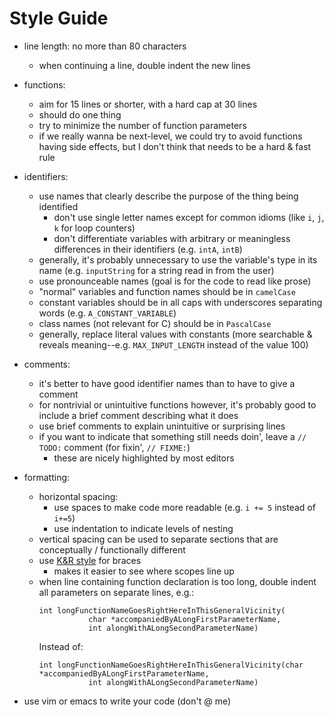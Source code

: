 # Style Guide
* line length: no more than 80 characters
    * when continuing a line, double indent the new lines
* functions: 
    * aim for 15 lines or shorter, with a hard cap at 30 lines
    * should do one thing
    * try to minimize the number of function parameters
    * if we really wanna be next-level, we could try to avoid functions having
      side effects, but I don't think that needs to be a hard & fast rule
* identifiers: 
    * use names that clearly describe the purpose of the thing being identified
        * don't use single letter names except for common idioms (like `i`, `j`,
          `k` for loop counters)
        * don't differentiate variables with arbitrary or meaningless
          differences in their identifiers (e.g. `intA`, `intB`)
    * generally, it's probably unnecessary to use the variable's type in its
      name (e.g. `inputString` for a string read in from the user)
    * use pronounceable names (goal is for the code to read like prose)
    * "normal" variables and function names should be in `camelCase`
    * constant variables should be in all caps with underscores separating words
      (e.g. `A_CONSTANT_VARIABLE`)
    * class names (not relevant for C) should be in `PascalCase`
    * generally, replace literal values with constants (more searchable &
      reveals meaning--e.g. `MAX_INPUT_LENGTH` instead of the value 100)
* comments:
    * it's better to have good identifier names than to have to give a comment
    * for nontrivial or unintuitive functions however, it's probably good to
      include a brief comment describing what it does
    * use brief comments to explain unintuitive or surprising lines
    * if you want to indicate that something still needs doin', leave a `//
      TODO:` comment (for fixin', `// FIXME:`)
        * these are nicely highlighted by most editors
* formatting:
    * horizontal spacing: 
        * use spaces to make code more readable (e.g. `i += 5` instead of `i+=5`)
        * use indentation to indicate levels of nesting
    * vertical spacing can be used to separate sections that are conceptually /
      functionally different
    * use [K&R style](https://en.wikipedia.org/wiki/Indentation_style#K&R_style) for braces
        * makes it easier to see where scopes line up
    * when line containing function declaration is too long, double indent all
      parameters on separate lines, e.g.:
      ```
      int longFunctionNameGoesRightHereInThisGeneralVicinity(
                 char *accompaniedByALongFirstParameterName,
                 int alongWithALongSecondParameterName)
      ```
      Instead of:
      ```
      int longFunctionNameGoesRightHereInThisGeneralVicinity(char *accompaniedByALongFirstParameterName,
                 int alongWithALongSecondParameterName)

      ```

* use vim or emacs to write your code (don't @ me)
